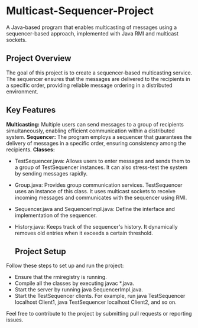 # Multicast-Sequencer-Project
A Java-based program that enables multicasting of messages using a sequencer-based approach, implemented with Java RMI and multicast sockets.
## Project Overview
The goal of this project is to create a sequencer-based multicasting service. The sequencer ensures that the messages are delivered to the recipients in a specific order, providing reliable message ordering in a distributed environment.

## Key Features
**Multicasting:** Multiple users can send messages to a group of recipients simultaneously, enabling efficient communication within a distributed system.
**Sequencer:** The program employs a sequencer that guarantees the delivery of messages in a specific order, ensuring consistency among the recipients.
**Classes:**
- TestSequencer.java: Allows users to enter messages and sends them to a group of TestSequencer instances. It can also stress-test the system by sending messages rapidly.
- Group.java: Provides group communication services. TestSequencer uses an instance of this class. It uses multicast sockets to receive incoming messages and communicates with the sequencer using RMI.
- Sequencer.java and SequencerImpl.java: Define the interface and implementation of the sequencer.
- History.java: Keeps track of the sequencer's history. It dynamically removes old entries when it exceeds a certain threshold.

  ## Project Setup
Follow these steps to set up and run the project:
- Ensure that the rmiregistry is running.
- Compile all the classes by executing javac *.java.
- Start the server by running java SequencerImpl.java.
- Start the TestSequencer clients. For example, run java TestSequencer localhost Client1, java TestSequencer localhost Client2, and so on.

Feel free to contribute to the project by submitting pull requests or reporting issues.
